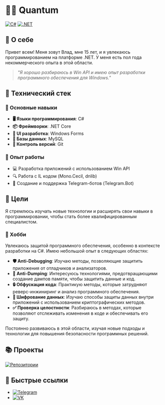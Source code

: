 # 👨‍💻 Quantum

[![C#](https://img.shields.io/badge/C%23-239120?style=for-the-badge&logo=c-sharp&logoColor=white)](https://docs.microsoft.com/en-us/dotnet/csharp/)
[![.NET](https://img.shields.io/badge/.NET-5C2D91?style=for-the-badge&logo=.net&logoColor=white)](https://dotnet.microsoft.com/)

## 🚀 О себе

Привет всем! Меня зовут Влад, мне 15 лет, и я увлекаюсь программированием на платформе .NET. У меня есть пол года некоммерческого опыта в этой области.
> *"Я хорошо разбираюсь в Win API и имею опыт разработки программного обеспечения для Windows."*

## 💼 Технический стек
### 🔷 Основные навыки
- **🖥️ Языки программирования**: C#
- **📦 Фреймворки**: .NET Core
- **🎨 UI разработка**: Windows Forms
- **💾 Базы данных**: MySQL
- **🔧 Контроль версий**: Git

### 🔧 Опыт работы
- 💻 Разработка приложений с использованием Win API
- 🔍 Работа с IL кодом (Mono.Cecil, dnlib)
- 🤖 Создание и поддержка Telegram-ботов (Telegram.Bot)

## 🎯 Цели
Я стремлюсь изучать новые технологии и расширять свои навыки в программировании, чтобы стать более квалифицированным специалистом.

### 🎉 Хобби

Увлекаюсь защитой программного обеспечения, особенно в контексте разработки на C#. Имею небольшой опыт в следующих областях:

- **🛡️ Anti-Debugging**: Изучаю методы, позволяющие защитить приложения от отладчиков и анализаторов.
- **🚫 Anti-Dumping**: Интересуюсь технологиями, предотвращающими создание дампов памяти, чтобы защитить данные и код.
- **🔒 Обфускация кода**: Практикую методы, которые затрудняют реверс-инжиниринг и анализ программного обеспечения.
- **🔑 Шифрование данных**: Изучаю способы защиты данных внутри приложений с использованием криптографических методов.
- **✅ Проверка целостности**: Разбираюсь в методах, которые позволяют отслеживать изменения в коде и обеспечивать его защиту.

Постоянно развиваюсь в этой области, изучая новые подходы и технологии для повышения безопасности программных решений.

## 📚 Проекты
[![Репозитории](https://img.shields.io/badge/Мои_проекты-181717?style=for-the-badge&logo=github&logoColor=white)](https://github.com/Quantum54554545?tab=repositories)

## 🔗 Быстрые ссылки
- [![Telegram](https://img.shields.io/badge/Telegram-2CA5E0?style=for-the-badge&logo=telegram&logoColor=white)](https://t.me/quantuumm)
- [![VK](https://img.shields.io/badge/VKontakte-0077FF?style=for-the-badge&logo=vk&logoColor=white)](https://vk.com/skamminglocalclub)
<!---
Quantum54554545/Quantum54554545 is a ✨ special ✨ repository because its `README.md` (this file) appears on your GitHub profile.
You can click the Preview link to take a look at your changes.
--->
